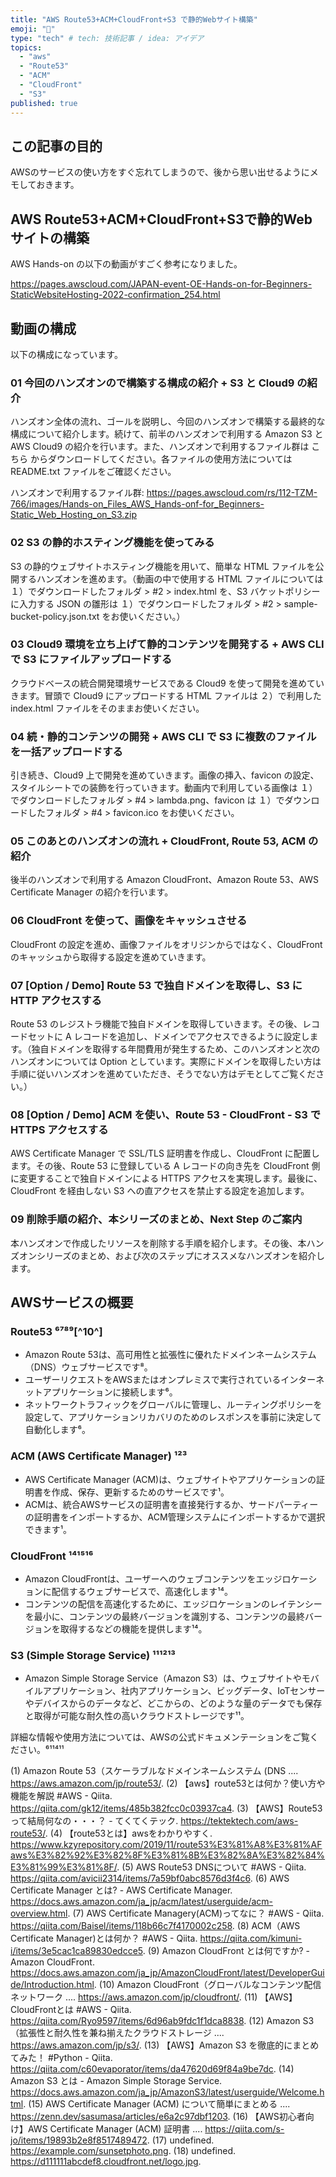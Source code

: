 ```yaml
---
title: "AWS Route53+ACM+CloudFront+S3 で静的Webサイト構築"
emoji: "💬"
type: "tech" # tech: 技術記事 / idea: アイデア
topics: 
  - "aws"
  - "Route53"
  - "ACM"
  - "CloudFront"
  - "S3"
published: true
---
```

## この記事の目的

AWSのサービスの使い方をすぐ忘れてしまうので、後から思い出せるようにメモしておきます。

## AWS Route53+ACM+CloudFront+S3で静的Webサイトの構築

AWS Hands-on の以下の動画がすごく参考になりました。

https://pages.awscloud.com/JAPAN-event-OE-Hands-on-for-Beginners-StaticWebsiteHosting-2022-confirmation_254.html


## 動画の構成

以下の構成になっています。

### 01 今回のハンズオンので構築する構成の紹介 + S3 と Cloud9 の紹介
ハンズオン全体の流れ、ゴールを説明し、今回のハンズオンで構築する最終的な構成について紹介します。続けて、前半のハンズオンで利用する Amazon S3 と AWS Cloud9 の紹介を行います。また、ハンズオンで利用するファイル群は こちら からダウンロードしてください。各ファイルの使用方法については README.txt ファイルをご確認ください。

ハンズオンで利用するファイル群: https://pages.awscloud.com/rs/112-TZM-766/images/Hands-on_Files_AWS_Hands-onf-for_Beginners-Static_Web_Hosting_on_S3.zip






### 02 S3 の静的ホスティング機能を使ってみる
S3 の静的ウェブサイトホスティング機能を用いて、簡単な HTML ファイルを公開するハンズオンを進めます。（動画の中で使用する HTML ファイルについては １）でダウンロードしたフォルダ > #2 > index.html を、S3 バケットポリシーに入力する JSON の雛形は １）でダウンロードしたフォルダ > #2 > sample-bucket-policy.json.txt をお使いください。）







### 03 Cloud9 環境を立ち上げて静的コンテンツを開発する + AWS CLI で S3 にファイルアップロードする
クラウドベースの統合開発環境サービスである Cloud9 を使って開発を進めていきます。冒頭で Cloud9 にアップロードする HTML ファイルは ２）で利用した index.html ファイルをそのままお使いください。







### 04 続・静的コンテンツの開発 + AWS CLI で S3 に複数のファイルを一括アップロードする
引き続き、Cloud9 上で開発を進めていきます。画像の挿入、favicon の設定、スタイルシートでの装飾を行っていきます。動画内で利用している画像は １）でダウンロードしたフォルダ > #4 > lambda.png、favicon は １）でダウンロードしたフォルダ > #4 > favicon.ico をお使いください。







### 05 このあとのハンズオンの流れ + CloudFront, Route 53, ACM の紹介
後半のハンズオンで利用する Amazon CloudFront、Amazon Route 53、AWS Certificate Manager の紹介を行います。







### 06 CloudFront を使って、画像をキャッシュさせる
CloudFront の設定を進め、画像ファイルをオリジンからではなく、CloudFront のキャッシュから取得する設定を進めていきます。







### 07 [Option / Demo] Route 53 で独自ドメインを取得し、S3 に HTTP アクセスする
Route 53 のレジストラ機能で独自ドメインを取得していきます。その後、レコードセットに A レコードを追加し、ドメインでアクセスできるように設定します。（独自ドメインを取得する年間費用が発生するため、このハンズオンと次のハンズオンについては Option としています。実際にドメインを取得したい方は手順に従いハンズオンを進めていただき、そうでない方はデモとしてご覧ください。）







### 08 [Option / Demo] ACM を使い、Route 53 - CloudFront - S3 で HTTPS アクセスする
AWS Certificate Manager で SSL/TLS 証明書を作成し、CloudFront に配置します。その後、Route 53 に登録している A レコードの向き先を CloudFront 側に変更することで独自ドメインによる HTTPS アクセスを実現します。最後に、CloudFront を経由しない S3 への直アクセスを禁止する設定を追加します。







### 09 削除手順の紹介、本シリーズのまとめ、Next Step のご案内
本ハンズオンで作成したリソースを削除する手順を紹介します。その後、本ハンズオンシリーズのまとめ、および次のステップにオススメなハンズオンを紹介します。







## AWSサービスの概要

### Route53 ⁶⁷⁸⁹[^10^]
- Amazon Route 53は、高可用性と拡張性に優れたドメインネームシステム（DNS）ウェブサービスです⁸。
- ユーザーリクエストをAWSまたはオンプレミスで実行されているインターネットアプリケーションに接続します⁶。
- ネットワークトラフィックをグローバルに管理し、ルーティングポリシーを設定して、アプリケーションリカバリのためのレスポンスを事前に決定して自動化します⁶。

### ACM (AWS Certificate Manager) ¹²³
- AWS Certificate Manager (ACM)は、ウェブサイトやアプリケーションの証明書を作成、保存、更新するためのサービスです¹。
- ACMは、統合AWSサービスの証明書を直接発行するか、サードパーティーの証明書をインポートするか、ACM管理システムにインポートするかで選択できます¹。

### CloudFront ¹⁴¹⁵¹⁶
- Amazon CloudFrontは、ユーザーへのウェブコンテンツをエッジロケーションに配信するウェブサービスで、高速化します¹⁴。
- コンテンツの配信を高速化するために、エッジロケーションのレイテンシーを最小に、コンテンツの最終バージョンを識別する、コンテンツの最終バージョンを取得するなどの機能を提供します¹⁴。

### S3 (Simple Storage Service) ¹¹¹²¹³
- Amazon Simple Storage Service（Amazon S3）は、ウェブサイトやモバイルアプリケーション、社内アプリケーション、ビッグデータ、IoTセンサーやデバイスからのデータなど、どこからの、どのような量のデータでも保存と取得が可能な耐久性の高いクラウドストレージです¹¹。

詳細な情報や使用方法については、AWSの公式ドキュメンテーションをご覧ください。⁶¹¹⁴¹¹

(1) Amazon Route 53（スケーラブルなドメインネームシステム (DNS .... https://aws.amazon.com/jp/route53/.
(2) 【aws】route53とは何か？使い方や機能を解説 #AWS - Qiita. https://qiita.com/gk12/items/485b382fcc0c03937ca4.
(3) 【AWS】Route53って結局何なの・・・？ - てくてくテック. https://tektektech.com/aws-route53/.
(4) 【route53とは】awsをわかりやすく. https://www.kzyrepository.com/2019/11/route53%E3%81%A8%E3%81%AFaws%E3%82%92%E3%82%8F%E3%81%8B%E3%82%8A%E3%82%84%E3%81%99%E3%81%8F/.
(5) AWS Route53 DNSについて #AWS - Qiita. https://qiita.com/avicii2314/items/7a59bf0abc8576d3f4c6.
(6) AWS Certificate Manager とは? - AWS Certificate Manager. https://docs.aws.amazon.com/ja_jp/acm/latest/userguide/acm-overview.html.
(7) AWS Certificate Managery(ACM)ってなに？ #AWS - Qiita. https://qiita.com/Baisel/items/118b66c7f4170002c258.
(8) ACM（AWS Certificate Manager)とは何か？ #AWS - Qiita. https://qiita.com/kimuni-i/items/3e5cac1ca89830edcce5.
(9) Amazon CloudFront とは何ですか? - Amazon CloudFront. https://docs.aws.amazon.com/ja_jp/AmazonCloudFront/latest/DeveloperGuide/Introduction.html.
(10) Amazon CloudFront（グローバルなコンテンツ配信ネットワーク .... https://aws.amazon.com/jp/cloudfront/.
(11) 【AWS】CloudFrontとは #AWS - Qiita. https://qiita.com/Ryo9597/items/6d96ab9fdc1f1dca8838.
(12) Amazon S3（拡張性と耐久性を兼ね揃えたクラウドストレージ .... https://aws.amazon.com/jp/s3/.
(13) 【AWS】Amazon S3 を徹底的にまとめてみた！ #Python - Qiita. https://qiita.com/c60evaporator/items/da47620d69f84a9be7dc.
(14) Amazon S3 とは - Amazon Simple Storage Service. https://docs.aws.amazon.com/ja_jp/AmazonS3/latest/userguide/Welcome.html.
(15) AWS Certificate Manager (ACM) について簡単にまとめる .... https://zenn.dev/sasumasa/articles/e6a2c97dbf1203.
(16) 【AWS初心者向け】AWS Certificate Manager (ACM) 証明書 .... https://qiita.com/s-jo/items/19893b2e8f8517489472.
(17) undefined. https://example.com/sunsetphoto.png.
(18) undefined. https://d111111abcdef8.cloudfront.net/logo.jpg.